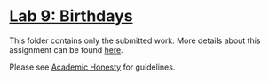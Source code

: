 # [Lab 9: Birthdays](https://cs50.harvard.edu/x/2022/labs/9/)

This folder contains only the submitted work. More details about this assignment can be found [here](https://cs50.harvard.edu/x/2022/labs/9/).

Please see [Academic Honesty](https://cs50.harvard.edu/x/2022/honesty/) for guidelines.
